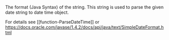 The format (Java Syntax) of the string. This string is used to parse the given date string to date time object.

For details see [[function-ParseDateTime]] or <https://docs.oracle.com/javase/1.4.2/docs/api/java/text/SimpleDateFormat.html>
